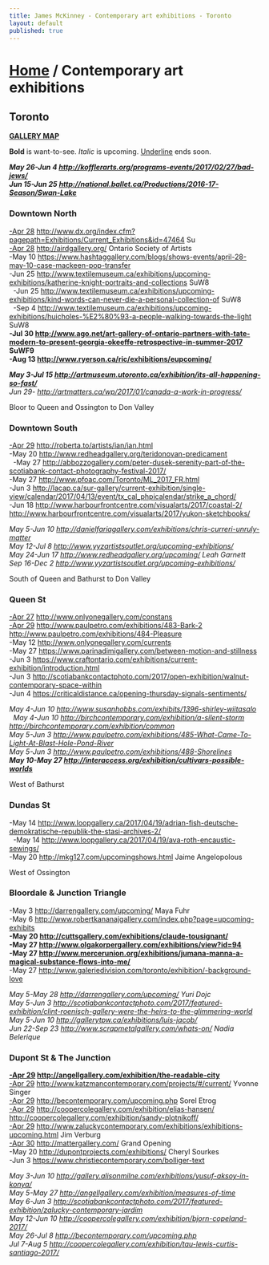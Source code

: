 ```yaml
---
title: James McKinney - Contemporary art exhibitions - Toronto
layout: default
published: true
---
```


<h1><a href="/">Home</a> / Contemporary art exhibitions</h1>

## Toronto

**[GALLERY MAP](https://www.google.com/maps/d/u/0/edit?mid=1sMiga7vQsqWdqEVQCqHsxjX2jeU)**

<p><span class="glyphicon glyphicon-info-sign" aria-hidden="true"></span> <strong>Bold</strong> is want-to-see. <em>Italic</em> is upcoming. <u>Underline</u> ends soon.</p>

_**May 26-Jun 4 <http://kofflerarts.org/programs-events/2017/02/27/bad-jews/>**_  
_**Jun 15-Jun 25 <http://national.ballet.ca/Productions/2016-17-Season/Swan-Lake>**_  

### Downtown North

<u>-Apr 28</u> <http://www.dx.org/index.cfm?pagepath=Exhibitions/Current_Exhibitions&id=47464> Su  
<u>-Apr 28</u> <http://airdgallery.org/> Ontario Society of Artists  
-May 10 <https://www.hashtaggallery.com/blogs/shows-events/april-28-may-10-case-mackeen-pop-transfer>  
-Jun 25 <http://www.textilemuseum.ca/exhibitions/upcoming-exhibitions/katherine-knight-portraits-and-collections> SuW8  
  -Jun 25 <http://www.textilemuseum.ca/exhibitions/upcoming-exhibitions/kind-words-can-never-die-a-personal-collection-of> SuW8  
  -Sep 4 <http://www.textilemuseum.ca/exhibitions/upcoming-exhibitions/huicholes-%E2%80%93-a-people-walking-towards-the-light> SuW8  
**-Jul 30 <http://www.ago.net/art-gallery-of-ontario-partners-with-tate-modern-to-present-georgia-okeeffe-retrospective-in-summer-2017> SuWF9**  
**-Aug 13 <http://www.ryerson.ca/ric/exhibitions/eupcoming/>**  

_**May 3-Jul 15 <http://artmuseum.utoronto.ca/exhibition/its-all-happening-so-fast/>**_  
_Jun 29- <http://artmatters.ca/wp/2017/01/canada-a-work-in-progress/>_  

<span class="glyphicon glyphicon-info-sign" aria-hidden="true"></span> Bloor to Queen and Ossington to Don Valley

### Downtown South

<u>-Apr 29</u> <http://roberta.to/artists/ian/ian.html>  
-May 20 <http://www.redheadgallery.org/teridonovan-predicament>  
  -May 27 <http://abbozzogallery.com/peter-dusek-serenity-part-of-the-scotiabank-contact-photography-festival-2017/>  
-May 27 <http://www.pfoac.com/Toronto/ML_2017_FR.html>  
-Jun 3 <http://lacap.ca/sur-gallery/current-exhibition/single-view/calendar/2017/04/13/event/tx_cal_phpicalendar/strike_a_chord/>  
-Jun 18 <http://www.harbourfrontcentre.com/visualarts/2017/coastal-2/> <http://www.harbourfrontcentre.com/visualarts/2017/yukon-sketchbooks/>  

_May 5-Jun 10 <http://danielfariagallery.com/exhibitions/chris-curreri-unruly-matter>_  
_May 12-Jul 8 <http://www.yyzartistsoutlet.org/upcoming-exhibitions/>_  
_May 24-Jun 17 <http://www.redheadgallery.org/upcoming/> Leah Garnett_  
_Sep 16-Dec 2 <http://www.yyzartistsoutlet.org/upcoming-exhibitions/>_  

<span class="glyphicon glyphicon-info-sign" aria-hidden="true"></span> South of Queen and Bathurst to Don Valley

### Queen St

<u>-Apr 27</u> <http://www.onlyonegallery.com/constans>  
<u>-Apr 29</u> <http://www.paulpetro.com/exhibitions/483-Bark-2> <http://www.paulpetro.com/exhibitions/484-Pleasure>  
-May 12 <http://www.onlyonegallery.com/currents>  
-May 27 <https://www.parinadimigallery.com/between-motion-and-stillness>  
-Jun 3 <https://www.craftontario.com/exhibitions/current-exhibition/introduction.html>  
-Jun 3 <http://scotiabankcontactphoto.com/2017/open-exhibition/walnut-contemporary-space-within>  
-Jun 4 <https://criticaldistance.ca/opening-thursday-signals-sentiments/>

_May 4-Jun 10 <http://www.susanhobbs.com/exhibits/1396-shirley-wiitasalo>_  
  _May 4-Jun 10 <http://birchcontemporary.com/exhibition/a-silent-storm> <http://birchcontemporary.com/exhibition/common>_  
_May 5-Jun 3 <http://www.paulpetro.com/exhibitions/485-What-Came-To-Light-At-Blast-Hole-Pond-River>_  
  _May 5-Jun 3 <http://www.paulpetro.com/exhibitions/488-Shorelines>_  
_**May 10-May 27 <http://interaccess.org/exhibition/cultivars-possible-worlds>**_  

<span class="glyphicon glyphicon-info-sign" aria-hidden="true"></span> West of Bathurst

### Dundas St

-May 14 <http://www.loopgallery.ca/2017/04/19/adrian-fish-deutsche-demokratische-republik-the-stasi-archives-2/>  
  -May 14 <http://www.loopgallery.ca/2017/04/19/ava-roth-encaustic-sewings/>  
-May 20 <http://mkg127.com/upcomingshows.html> Jaime Angelopolous

<span class="glyphicon glyphicon-info-sign" aria-hidden="true"></span> West of Ossington

### Bloordale & Junction Triangle

-May 3 <http://darrengallery.com/upcoming/> Maya Fuhr  
-May 6 <http://www.robertkananajgallery.com/index.php?page=upcoming-exhibits>  
**-May 20 <http://cuttsgallery.com/exhibitions/claude-tousignant/>**  
  **-May 27 <http://www.olgakorpergallery.com/exhibitions/view?id=94>**  
**-May 27 <http://www.mercerunion.org/exhibitions/jumana-manna-a-magical-substance-flows-into-me/>**  
-May 27 <http://www.galeriedivision.com/toronto/exhibition/-background-love>  

_May 5-May 28 <http://darrengallery.com/upcoming/> Yuri Dojc_  
_May 5-Jun 3 <http://scotiabankcontactphoto.com/2017/featured-exhibition/clint-roenisch-gallery-were-the-heirs-to-the-glimmering-world>_  
_May 5-Jun 10 <http://gallerytpw.ca/exhibitions/luis-jacob/>_  
_Jun 22-Sep 23 <http://www.scrapmetalgallery.com/whats-on/> Nadia Belerique_  

### Dupont St & The Junction

**<u>-Apr 29</u> <http://angellgallery.com/exhibition/the-readable-city>**  
<u>-Apr 29</u> <http://www.katzmancontemporary.com/projects/#/current/> Yvonne Singer  
<u>-Apr 29</u> <http://becontemporary.com/upcoming.php> Sorel Etrog  
<u>-Apr 29</u> <http://coopercolegallery.com/exhibition/elias-hansen/> <http://coopercolegallery.com/exhibition/sandy-plotnikoff/>  
<u>-Apr 29</u> <http://www.zaluckycontemporary.com/exhibitions/exhibitions-upcoming.html> Jim Verburg  
<u>-Apr 30</u> <http://mattergallery.com/> Grand Opening  
-May 20 <http://dupontprojects.com/exhibitions/> Cheryl Sourkes  
-Jun 3 <https://www.christiecontemporary.com/bolliger-text>  

_May 3-Jun 10 <http://gallery.alisonmilne.com/exhibitions/yusuf-aksoy-in-konya/>_  
_May 5-May 27 <http://angellgallery.com/exhibition/measures-of-time>_  
_May 6-Jun 3 <http://scotiabankcontactphoto.com/2017/featured-exhibition/zalucky-contemporary-jardim>_  
_May 12-Jun 10 <http://coopercolegallery.com/exhibition/bjorn-copeland-2017/>_  
_May 26-Jul 8 <http://becontemporary.com/upcoming.php>_  
_Jul 7-Aug 5 <http://coopercolegallery.com/exhibition/tau-lewis-curtis-santiago-2017/>_  
